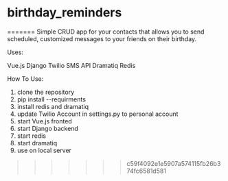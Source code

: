 # birthday_reminders
=======
Simple CRUD app for your contacts that allows you to send scheduled, customized messages to your friends on their birthday.

Uses:

Vue.js
Django
Twilio SMS API
Dramatiq
Redis

How To Use:
1. clone the repository
2. pip install --requirments
3. install redis and dramatiq
4. update Twilio Account in settings.py to personal account 
5. start Vue.js fronted
6. start Django backend
7. start redis
8. start dramatiq
9. use on local server
>>>>>>> c59f4092e1e5907a574115fb26b374fc6581d581
